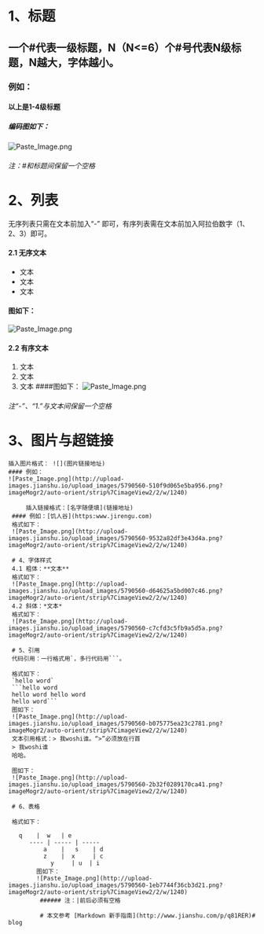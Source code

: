 # 1、标题
## 一个#代表一级标题，N（N<=6）个#号代表N级标题，N越大，字体越小。
### 例如：
#### 以上是1-4级标题
##### 编码图如下：

![Paste_Image.png](http://upload-images.jianshu.io/upload_images/5790560-cd4f0ab9878086b7.png?imageMogr2/auto-orient/strip%7CimageView2/2/w/1240)
###### 注：#和标题间保留一个空格

# 2、列表
无序列表只需在文本前加入“-” 即可，有序列表需在文本前加入阿拉伯数字（1、2、3）即可。
#### 2.1 无序文本
- 文本
- 文本
- 文本
#### 图如下：

![Paste_Image.png](http://upload-images.jianshu.io/upload_images/5790560-1c6b952546a61ee7.png?imageMogr2/auto-orient/strip%7CimageView2/2/w/1240)
#### 2.2 有序文本
1. 文本
2. 文本
3. 文本
####图如下：
![Paste_Image.png](http://upload-images.jianshu.io/upload_images/5790560-9852fa80368954ba.png?imageMogr2/auto-orient/strip%7CimageView2/2/w/1240)
###### 注“-”、“1.”与文本间保留一个空格

# 3、图片与超链接

    插入图片格式： ![](图片链接地址)
    #### 例如：
    ![Paste_Image.png](http://upload-images.jianshu.io/upload_images/5790560-510f9d065e5ba956.png?imageMogr2/auto-orient/strip%7CimageView2/2/w/1240)
    
         插入链接格式：[名字随便填](链接地址)
	 #### 例如：[饥人谷](https:www.jirengu.com)
	 格式如下：
	 ![Paste_Image.png](http://upload-images.jianshu.io/upload_images/5790560-9532a82df3e43d4a.png?imageMogr2/auto-orient/strip%7CimageView2/2/w/1240)
	 
	 # 4、字体样式
	 4.1 粗体：**文本**
	 格式如下：
	 ![Paste_Image.png](http://upload-images.jianshu.io/upload_images/5790560-d64625a5bd007c46.png?imageMogr2/auto-orient/strip%7CimageView2/2/w/1240)
	 4.2 斜体：*文本*
	 格式如下：
	 ![Paste_Image.png](http://upload-images.jianshu.io/upload_images/5790560-c7cfd3c5fb9a5d5a.png?imageMogr2/auto-orient/strip%7CimageView2/2/w/1240)
	 
	 # 5、引用
	 代码引用：一行格式用`，多行代码用```。
	 
	 格式如下：
	 `hello word`
	 ```hello word
	 hello word hello word
	 hello word```
	 图如下：
	 ![Paste_Image.png](http://upload-images.jianshu.io/upload_images/5790560-b075775ea23c2781.png?imageMogr2/auto-orient/strip%7CimageView2/2/w/1240)
	 文本引用格式：> 我woshi谁。“>”必须放在行首
	 > 我woshi谁
	 哈哈。
	 
	 图如下：
	 ![Paste_Image.png](http://upload-images.jianshu.io/upload_images/5790560-2b32f0289170ca41.png?imageMogr2/auto-orient/strip%7CimageView2/2/w/1240)
	 
	 # 6、表格
	 
	 格式如下：
	 
	   q    |  w   | e   
	      ---- | ----- | -----
	          a    |   s    | d   
		      z    |  x     | c    
		        y     | u  | i  
			图如下：
			![Paste_Image.png](http://upload-images.jianshu.io/upload_images/5790560-1eb7744f36cb3d21.png?imageMogr2/auto-orient/strip%7CimageView2/2/w/1240)
			 ###### 注：|前后必须有空格
			 
			 # 本文参考 [Markdown 新手指南](http://www.jianshu.com/p/q81RER)# blog
